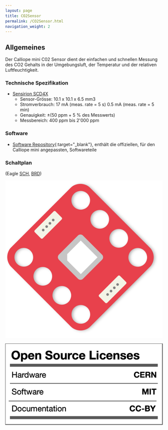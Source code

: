 ```yaml
---
layout: page
title: CO2Sensor
permalink: /CO2Sensor.html
navigation_weight: 2
---
```


## Allgemeines

Der Calliope mini C02 Sensor dient der einfachen und schnellen Messung des CO2 Gehalts in der Umgebungsluft, der Temperatur und der relativen Luftfeuchtigkeit. 

### Technische Spezifikation  
  
* [Sensirion SCD4X](https://www.sensirion.com/de/umweltsensoren/kohlendioxidsensor/kohlendioxidsensor-scd4x/) 
    + Sensor-Grösse: 10.1 x 10.1 x 6.5 mm3
    + Stromverbrauch:
      17 mA (meas. rate = 5 s)
      0.5 mA (meas. rate = 5 min)
    + Genauigkeit:
      ±(50 ppm + 5 % des Messwerts)
    + Messbereich:
      400 ppm bis 2'000 ppm

### Software

- [Software Repository](https://github.com/calliope-edu/CO2-Sensor-SCD40){:target="_blank"}, enthält die offiziellen, für den Calliope mini angepassten, Softwareteile

### Schaltplan

(Eagle [SCH](../assets/CO2Sensor/eagle/SCD4X-Grove.sch), [BRD](../assets/CO2Sensor/eagle/SCD4X-Grove.brd))

![Calliope](calliope_co2_sensor_rotation.png)


![Lizenz](../assets/img/calliope_license.png)
